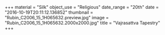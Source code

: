 +++
material = "Silk"
object_use = "Religious"
date_range = "20th"
date = "2016-10-19T20:11:12.136852"
thumbnail = "Rubin_C2006_15_1H065632.preview.jpg"
image = "Rubin_C2006_15_1H065632.2000x2000.jpg"
title = "Vajrasattva Tapestry"
+++
